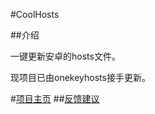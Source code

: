 #CoolHosts

##介绍

一键更新安卓的hosts文件。

现项目已由onekeyhosts接手更新。

#[项目主页](https://apk.onekeyhosts.com)
##[反馈建议](http://bbs.onekeyhosts.com)

